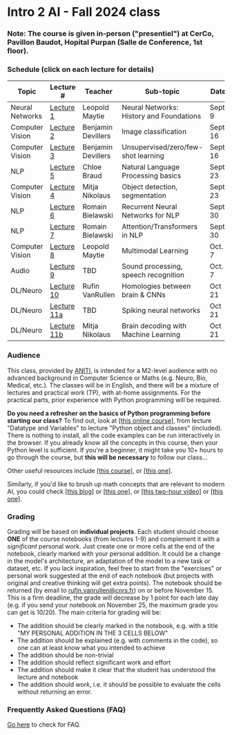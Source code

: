 # Intro 2 AI  -  Fall 2024 class

<!-- <div style="text-align: right"><a href="registration"> <h3>Go to registration</h3></a> </div> 

<div style="text-align: right"><h3>Registration is closed! (come back again next year)</h3> </div>
-->
### Note: The course is given in-person ("presentiel") at CerCo, Pavillon Baudot, Hopital Purpan (Salle de Conference, 1st floor).

### Schedule (click on each lecture for details)

| Topic | Lecture # | Teacher | Sub-topic | Date  |  Time   |
|--------------|---------|---------------|----------------------------|--------------|--------|
| Neural Networks  | [Lecture 1](./Lecture1/index.md) | Leopold Maytie | Neural Networks: History and Foundations |  Sept. 9 | 1:30-4:30pm  |
| Computer Vision  | [Lecture 2](./Lecture2/index.md) | Benjamin Devillers | Image classification |  Sept. 16 | 2-4pm |
| Computer Vision  | [Lecture 3](./Lecture3/index.md) | Benjamin Devillers | Unsupervised/zero/few-shot learning |  Sept. 16 | 4-6pm |
| NLP  | [Lecture 5](./Lecture5/index.md) | Chloe Braud | Natural Language Processing basics |  Sept. 23 | 2-4pm |
| Computer Vision  | [Lecture 4](./Lecture4/index.md) | Mitja Nikolaus | Object detection, segmentation |  Sept. 23 | 4-6pm |
| NLP  | [Lecture 6](./Lecture6/index.md) | Romain Bielawski | Recurrent Neural Networks for NLP |  Sept. 30 | 2-4pm |
| NLP  | [Lecture 7](./Lecture7/index.md) | Romain Bielawski | Attention/Transformers in NLP |  Sept. 30 | 4-6pm |
| Computer Vision  | [Lecture 8](./Lecture8/index.md) | Leopold Maytie | Multimodal Learning |  Oct. 7 | 2-4pm |
| Audio  | [Lecture 9](./Lecture9/index.md) | TBD | Sound processing, speech recognition |  Oct. 7 | 4-6pm |
| DL/Neuro  | [Lecture 10](./Lecture10/index.md) | Rufin VanRullen | Homologies between brain & CNNs |  Oct 21 | 1:30-3:30pm |
| DL/Neuro  | [Lecture 11a](./Lecture11a/index.md) | TBD  | Spiking neural networks |  Oct 21 | 3:45-4:45pm |
| DL/Neuro  | [Lecture 11b](./Lecture11b/index.md) | Mitja Nikolaus | Brain decoding with Machine Learning |  Oct 21 | 5-6pm |

### Audience
This class, provided by [ANITI](https://aniti.univ-toulouse.fr/en/), is intended for a M2-level audience with no advanced background in Computer Science or Maths (e.g. Neuro, Bio, Medical, etc.). The classes will be in English, and there will be a mixture of lectures and practical work (TP), with at-home assignments. For the practical parts, prior experience with Python programming will be required. 

**Do you need a refresher on the basics of Python programming before starting our class?** To find out, look at [[this online course]](https://thepythonguru.com/), from lecture "Datatype and Variables" to lecture "Python object and classes" (included). There is nothing to install, all the code examples can be run interactively in the browser. If you already know all the concepts in this course, then your Python level is sufficient. If you're a beginner, it might take you 10+ hours to go through the course, but **this will be necessary** to follow our class...

Other useful resources include [[this course]](https://www.python-course.eu), or [[this one]](https://www.programiz.com/python-programming). 

Similarly, if you'd like to brush up math concepts that are relevant to modern AI, you could check [[this blog]](https://www.edureka.co/blog/mathematics-for-machine-learning/) or [[this one]](https://www.analyticsvidhya.com/blog/2019/10/mathematics-behind-machine-learning/), or [[this two-hour video]](https://www.youtube.com/watch?v=iyxqcS1u5go) or [[this one]](https://www.youtube.com/watch?v=1VSZtNYMntM). 

<!-- 
### Registration
Priority is given to M2 students from Universite de Toulouse. The classes may be open to other interested participants from ANITI or outside, based on availability. 

To register for the class, **it is mandatory to sign up** with the following form:
#### [Registration form](registration)

Once registered, you will receive the visio-conference links for each class.
-->

### Grading
Grading will be based on **individual projects**. Each student should choose **ONE** of the course notebooks (from lectures 1-9) and complement it with a *significant* personal work. Just create one or more cells at the end of the notebook, clearly marked with your personal addition. It could be a change in the model's architecture, an adaptation of the model to a new task or dataset, etc. If you lack inspiration, feel free to start from the "exercises" or personal work suggested at the end of each notebook (but projects with original and creative thinking will get extra points). The notebook should be returned (by email to rufin.vanrullen@cnrs.fr) on or before November 15. This is a firm deadline, the grade will decrease by 1 point for each late day (e.g. if you send your notebook on November 25, the maximum grade you can get is 10/20). The main criteria for grading will be:
* The addition should be clearly marked in the notebook, e.g. with a title "MY PERSONAL ADDITION IN THE 3 CELLS BELOW"
* The addition should be explained (e.g. with comments in the code), so one can at least know what you intended to achieve
* The addition should be non-trivial
* The addition should reflect significant work and effort
* The addition should make it clear that the student has understood the lecture and notebook
* The addition should *work*, i.e. it should be possible to evaluate the cells without returning an error.

<!-- The class is offered in 2022 as an off-curriculum optional course. There will be no grades and no exams. 

We may deliver a certificate of attendance if you need one; however, this should be mentioned when you register, and in that case we will monitor your attendance, including participation in at-home assignments. -->

### Frequently Asked Questions (FAQ)
[Go here](faq) to check for FAQ.

